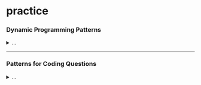 # practice

### Dynamic Programming Patterns
<details>
<summary>...</summary>

[Pattern 1: 0/1 Knapsack](https://github.com/vot-developer/practice/tree/main/src/main/java/org/algorithms/dp/educative/knapsack)
([Tests](https://github.com/vot-developer/practice/tree/main/src/test/java/org/algorithms/dp/educative/knapsack))
<details>
<summary>...</summary>

* [0/1 Knapsack](https://github.com/vot-developer/practice/tree/main/src/main/java/org/algorithms/dp/educative/knapsack/Knapsack.java)
([Test](https://github.com/vot-developer/practice/tree/main/src/test/java/org/algorithms/dp/educative/knapsack/KnapsackTest.java))

* [Equal Subset Sum Partition](https://github.com/vot-developer/practice/tree/main/src/main/java/org/algorithms/dp/educative/knapsack/EqualSubsetSum.java)
([Test](https://github.com/vot-developer/practice/tree/main/src/test/java/org/algorithms/dp/educative/knapsack/EqualSubsetSumTest.java))

* [Subset Sum](https://github.com/vot-developer/practice/tree/main/src/main/java/org/algorithms/dp/educative/knapsack/SubsetSum.java)
([Test](https://github.com/vot-developer/practice/tree/main/src/test/java/org/algorithms/dp/educative/knapsack/SubsetSumTest.java))

* [Minimum Subset Sum Difference](https://github.com/vot-developer/practice/tree/main/src/main/java/org/algorithms/dp/educative/knapsack/MinimumSubsetSumDifference.java)
([Test](https://github.com/vot-developer/practice/tree/main/src/test/java/org/algorithms/dp/educative/knapsack/MinimumSubsetSumDifferenceTest.java))

* [Count of Subset Sum](https://github.com/vot-developer/practice/tree/main/src/main/java/org/algorithms/dp/educative/knapsack/CountSubsetSum.java)
  ([Test](https://github.com/vot-developer/practice/tree/main/src/test/java/org/algorithms/dp/educative/knapsack/CountSubsetSumTest.java))

* [Target Sum](https://github.com/vot-developer/practice/tree/main/src/main/java/org/algorithms/dp/educative/knapsack/TargetSum.java)
  ([Test](https://github.com/vot-developer/practice/tree/main/src/test/java/org/algorithms/dp/educative/knapsack/TargetSumTest.java))

</details>

---
[Pattern 2: Unbounded Knapsack](https://github.com/vot-developer/practice/tree/main/src/main/java/org/algorithms/dp/educative/unbounded_knapsack)
([Tests](https://github.com/vot-developer/practice/tree/main/src/test/java/org/algorithms/dp/educative/unbounded_knapsack))

<details>
<summary>...</summary>

* [Target Sum](https://github.com/vot-developer/practice/tree/main/src/main/java/org/algorithms/dp/educative/unbounded_knapsack/UnboundedKnapsack.java)
  ([Test](https://github.com/vot-developer/practice/tree/main/src/test/java/org/algorithms/dp/educative/unbounded_knapsack/UnboundedKnapsackTest.java))

* [Rod Cutting](https://github.com/vot-developer/practice/tree/main/src/main/java/org/algorithms/dp/educative/unbounded_knapsack/RodCutting.java)
  ([Test](https://github.com/vot-developer/practice/tree/main/src/test/java/org/algorithms/dp/educative/unbounded_knapsack/RodCuttingTest.java))  

* [Coin Change](https://github.com/vot-developer/practice/tree/main/src/main/java/org/algorithms/dp/educative/unbounded_knapsack/CoinChange.java)
  ([Test](https://github.com/vot-developer/practice/tree/main/src/test/java/org/algorithms/dp/educative/unbounded_knapsack/CoinChangeTest.java))

* [Minimum Coin Change](https://github.com/vot-developer/practice/tree/main/src/main/java/org/algorithms/dp/educative/unbounded_knapsack/MinimumCoinChange.java)
  ([Test](https://github.com/vot-developer/practice/tree/main/src/test/java/org/algorithms/dp/educative/unbounded_knapsack/MinimumCoinChangeTest.java))

* [Maximum Ribbon Cut](https://github.com/vot-developer/practice/tree/main/src/main/java/org/algorithms/dp/educative/unbounded_knapsack/MaximumRibbonCut.java)
  ([Test](https://github.com/vot-developer/practice/tree/main/src/test/java/org/algorithms/dp/educative/unbounded_knapsack/MaximumRibbonCutTest.java))

</details>

---
[Pattern 3: Fibonacci Numbers](https://github.com/vot-developer/practice/tree/main/src/main/java/org/algorithms/dp/educative/fibonacci_numbers)
([Tests](https://github.com/vot-developer/practice/tree/main/src/test/java/org/algorithms/dp/educative/fibonacci_numbers))

<details>
<summary>...</summary>

* [Fibonacci numbers](https://github.com/vot-developer/practice/tree/main/src/main/java/org/algorithms/dp/educative/fibonacci_numbers/Fibonacci.java)
  ([Test](https://github.com/vot-developer/practice/tree/main/src/test/java/org/algorithms/dp/educative/fibonacci_numbers/FibonacciTest.java))

* [Staircase](https://github.com/vot-developer/practice/tree/main/src/main/java/org/algorithms/dp/educative/fibonacci_numbers/Staircase.java)
  ([Test](https://github.com/vot-developer/practice/tree/main/src/test/java/org/algorithms/dp/educative/fibonacci_numbers/StaircaseTest.java))

* [Number factors](https://github.com/vot-developer/practice/tree/main/src/main/java/org/algorithms/dp/educative/fibonacci_numbers/NumberFactors.java)
  ([Test](https://github.com/vot-developer/practice/tree/main/src/test/java/org/algorithms/dp/educative/fibonacci_numbers/NumberFactorsTest.java))

* [Minimum jumps to reach the end](https://github.com/vot-developer/practice/tree/main/src/main/java/org/algorithms/dp/educative/fibonacci_numbers/MinimumJumps.java)
  ([Test](https://github.com/vot-developer/practice/tree/main/src/test/java/org/algorithms/dp/educative/fibonacci_numbers/MinimumJumpsTest.java))

* [Minimum jumps with fee](https://github.com/vot-developer/practice/tree/main/src/main/java/org/algorithms/dp/educative/fibonacci_numbers/MinimumJumpsWithFee.java)
  ([Test](https://github.com/vot-developer/practice/tree/main/src/test/java/org/algorithms/dp/educative/fibonacci_numbers/MinimumJumpsWithFeeTest.java))

* [House thief](https://github.com/vot-developer/practice/tree/main/src/main/java/org/algorithms/dp/educative/fibonacci_numbers/HouseThief.java)
  ([Test](https://github.com/vot-developer/practice/tree/main/src/test/java/org/algorithms/dp/educative/fibonacci_numbers/HouseThiefTest.java))

</details>

---
[Pattern 4: Palindromic Subsequence](https://github.com/vot-developer/practice/tree/main/src/main/java/org/algorithms/dp/educative/palindromic_subsequence)
([Tests](https://github.com/vot-developer/practice/tree/main/src/test/java/org/algorithms/dp/educative/palindromic_subsequence))

<details>
<summary>...</summary>

* [Longest Palindromic Subsequence](https://github.com/vot-developer/practice/tree/main/src/main/java/org/algorithms/dp/educative/palindromic_subsequence/LongestPalindromicSubsequence.java)
  ([Test](https://github.com/vot-developer/practice/tree/main/src/test/java/org/algorithms/dp/educative/palindromic_subsequence/LongestPalindromicSubsequenceTest.java))

* [Longest Palindromic Substring](https://github.com/vot-developer/practice/tree/main/src/main/java/org/algorithms/dp/educative/palindromic_subsequence/LongestPalindromicSubstring.java)
  ([Test](https://github.com/vot-developer/practice/tree/main/src/test/java/org/algorithms/dp/educative/palindromic_subsequence/LongestPalindromicSubstringTest.java))

* [Count of Palindromic Substrings](https://github.com/vot-developer/practice/tree/main/src/main/java/org/algorithms/dp/educative/palindromic_subsequence/CountPalindromicSubstrings.java)
  ([Test](https://github.com/vot-developer/practice/tree/main/src/test/java/org/algorithms/dp/educative/palindromic_subsequence/CountPalindromicSubstringsTest.java))

* [Minimum Deletions in a String to make it a Palindrome](https://github.com/vot-developer/practice/tree/main/src/main/java/org/algorithms/dp/educative/palindromic_subsequence/MinimumDeletionsToPalindrome.java)
  ([Test](https://github.com/vot-developer/practice/tree/main/src/test/java/org/algorithms/dp/educative/palindromic_subsequence/MinimumDeletionsToPalindromeTest.java))

* [Palindromic Partitioning](https://github.com/vot-developer/practice/tree/main/src/main/java/org/algorithms/dp/educative/palindromic_subsequence/PalindromicPartitioning.java)
  ([Test](https://github.com/vot-developer/practice/tree/main/src/test/java/org/algorithms/dp/educative/palindromic_subsequence/PalindromicPartitioningTest.java))

</details>

---
[Pattern 5: Longest Common Substring](https://github.com/vot-developer/practice/tree/main/src/main/java/org/algorithms/dp/educative/longest_common_substring)
([Tests](https://github.com/vot-developer/practice/tree/main/src/test/java/org/algorithms/dp/educative/longest_common_substring))

<details>
<summary>...</summary>

* [Longest Common Substring](https://github.com/vot-developer/practice/tree/main/src/main/java/org/algorithms/dp/educative/longest_common_substring/LongestCommonSubstring.java)
  ([Test](https://github.com/vot-developer/practice/tree/main/src/test/java/org/algorithms/dp/educative/longest_common_substring/LongestCommonSubstringTest.java))

* [Longest Common Subsequence](https://github.com/vot-developer/practice/tree/main/src/main/java/org/algorithms/dp/educative/longest_common_substring/LongestCommonSubsequence.java)
  ([Test](https://github.com/vot-developer/practice/tree/main/src/test/java/org/algorithms/dp/educative/longest_common_substring/LongestCommonSubsequenceTest.java))

* [Minimum Deletions & Insertions to Transform a String into another](https://github.com/vot-developer/practice/tree/main/src/main/java/org/algorithms/dp/educative/longest_common_substring/MinimumDeletionsAndInsertionsToTransform.java)
  ([Test](https://github.com/vot-developer/practice/tree/main/src/test/java/org/algorithms/dp/educative/longest_common_substring/MinimumDeletionsAndInsertionsToTransformTest.java))

* [Longest Increasing Subsequence](https://github.com/vot-developer/practice/tree/main/src/main/java/org/algorithms/dp/educative/longest_common_substring/LongestIncreasingSubsequence.java)
  ([Test](https://github.com/vot-developer/practice/tree/main/src/test/java/org/algorithms/dp/educative/longest_common_substring/LongestIncreasingSubsequenceTest.java))

* [Maximum Sum Increasing Subsequence](https://github.com/vot-developer/practice/tree/main/src/main/java/org/algorithms/dp/educative/longest_common_substring/MaximumSumIncreasingSubsequence.java)
  ([Test](https://github.com/vot-developer/practice/tree/main/src/test/java/org/algorithms/dp/educative/longest_common_substring/MaximumSumIncreasingSubsequenceTest.java))

* [Shortest Common Super-sequence](https://github.com/vot-developer/practice/tree/main/src/main/java/org/algorithms/dp/educative/longest_common_substring/ShortestCommonSuperSequence.java)
  ([Test](https://github.com/vot-developer/practice/tree/main/src/test/java/org/algorithms/dp/educative/longest_common_substring/ShortestCommonSuperSequenceTest.java))

* [Minimum Deletions to Make a Sequence Sorted](https://github.com/vot-developer/practice/tree/main/src/main/java/org/algorithms/dp/educative/longest_common_substring/MinimumDeletionsToMakeSequenceSorted.java)
  ([Test](https://github.com/vot-developer/practice/tree/main/src/test/java/org/algorithms/dp/educative/longest_common_substring/MinimumDeletionsToMakeSequenceSortedTest.java))  

* [Longest Repeating Subsequence](https://github.com/vot-developer/practice/tree/main/src/main/java/org/algorithms/dp/educative/longest_common_substring/LongestRepeatingSubsequence.java)
  ([Test](https://github.com/vot-developer/practice/tree/main/src/test/java/org/algorithms/dp/educative/longest_common_substring/LongestRepeatingSubsequenceTest.java))

* [Subsequence Pattern Matching](https://github.com/vot-developer/practice/tree/main/src/main/java/org/algorithms/dp/educative/longest_common_substring/SubsequencePatternMatching.java)
  ([Test](https://github.com/vot-developer/practice/tree/main/src/test/java/org/algorithms/dp/educative/longest_common_substring/SubsequencePatternMatchingTest.java))

* [Longest Bitonic Subsequence](https://github.com/vot-developer/practice/tree/main/src/main/java/org/algorithms/dp/educative/longest_common_substring/LongestBitonicSubsequence.java)
  ([Test](https://github.com/vot-developer/practice/tree/main/src/test/java/org/algorithms/dp/educative/longest_common_substring/LongestBitonicSubsequenceTest.java))

* [Longest Alternating Subsequence](https://github.com/vot-developer/practice/tree/main/src/main/java/org/algorithms/dp/educative/longest_common_substring/LongestAlternatingSubsequence.java)
  ([Test](https://github.com/vot-developer/practice/tree/main/src/test/java/org/algorithms/dp/educative/longest_common_substring/LongestAlternatingSubsequenceTest.java))

* [Edit Distance](https://github.com/vot-developer/practice/tree/main/src/main/java/org/algorithms/dp/educative/longest_common_substring/EditDistance.java)
  ([Test](https://github.com/vot-developer/practice/tree/main/src/test/java/org/algorithms/dp/educative/longest_common_substring/EditDistanceTest.java))

* [Strings Interleaving](https://github.com/vot-developer/practice/tree/main/src/main/java/org/algorithms/dp/educative/longest_common_substring/StringsInterleaving.java)
  ([Test](https://github.com/vot-developer/practice/tree/main/src/test/java/org/algorithms/dp/educative/longest_common_substring/StringsInterleavingTest.java))

</details>
</details>

---

### Patterns for Coding Questions

<details>
<summary>...</summary>

[Pattern 1: Sliding Window](https://github.com/vot-developer/practice/tree/main/src/main/java/org/algorithms/coding_patterns/educative/sliding_window)
([Tests](https://github.com/vot-developer/practice/tree/main/src/test/java/org/algorithms/coding_patterns/educative/sliding_window))
<details>
<summary>...</summary>

* [Maximum Sum Subarray of Size K (easy)](https://github.com/vot-developer/practice/tree/main/src/main/java/org/algorithms/coding_patterns/educative/sliding_window/MaximumSumSubarraySizeK.java)
  ([Test](https://github.com/vot-developer/practice/tree/main/src/test/java/org/algorithms/coding_patterns/educative/sliding_window/MaximumSumSubarraySizeKTest.java))

* [Smallest Subarray with a given sum (easy)](https://github.com/vot-developer/practice/tree/main/src/main/java/org/algorithms/coding_patterns/educative/sliding_window/SmallestSubarrayWithGivenSum.java)
  ([Test](https://github.com/vot-developer/practice/tree/main/src/test/java/org/algorithms/coding_patterns/educative/sliding_window/SmallestSubarrayWithGivenSumTest.java))

* [Longest Substring with K Distinct Characters (medium)](https://github.com/vot-developer/practice/tree/main/src/main/java/org/algorithms/coding_patterns/educative/sliding_window/LongestSubstringWithKDistinctCharacters.java)
  ([Test](https://github.com/vot-developer/practice/tree/main/src/test/java/org/algorithms/coding_patterns/educative/sliding_window/LongestSubstringWithKDistinctCharactersTest.java))

* [Fruits into Baskets (medium)](https://github.com/vot-developer/practice/tree/main/src/main/java/org/algorithms/coding_patterns/educative/sliding_window/FruitsIntoBaskets.java)
  ([Test](https://github.com/vot-developer/practice/tree/main/src/test/java/org/algorithms/coding_patterns/educative/sliding_window/FruitsIntoBasketsTest.java))

* [No-repeat Substring (hard)](https://github.com/vot-developer/practice/tree/main/src/main/java/org/algorithms/coding_patterns/educative/sliding_window/NoRepeatSubstring.java)
  ([Test](https://github.com/vot-developer/practice/tree/main/src/test/java/org/algorithms/coding_patterns/educative/sliding_window/NoRepeatSubstringTest.java))

* [Longest Substring with Same Letters after Replacement (hard)](https://github.com/vot-developer/practice/tree/main/src/main/java/org/algorithms/coding_patterns/educative/sliding_window/CharacterReplacement.java)
  ([Test](https://github.com/vot-developer/practice/tree/main/src/test/java/org/algorithms/coding_patterns/educative/sliding_window/CharacterReplacementTest.java))

* [Longest Subarray with Ones after Replacement (hard)](https://github.com/vot-developer/practice/tree/main/src/main/java/org/algorithms/coding_patterns/educative/sliding_window/ReplacingOnes.java)
  ([Test](https://github.com/vot-developer/practice/tree/main/src/test/java/org/algorithms/coding_patterns/educative/sliding_window/ReplacingOnesTest.java))

* [Permutation in a String (hard)](https://github.com/vot-developer/practice/tree/main/src/main/java/org/algorithms/coding_patterns/educative/sliding_window/StringPermutation.java)
  ([Test](https://github.com/vot-developer/practice/tree/main/src/test/java/org/algorithms/coding_patterns/educative/sliding_window/StringPermutationTest.java))

* [String Anagrams (hard)](https://github.com/vot-developer/practice/tree/main/src/main/java/org/algorithms/coding_patterns/educative/sliding_window/StringAnagrams.java)
  ([Test](https://github.com/vot-developer/practice/tree/main/src/test/java/org/algorithms/coding_patterns/educative/sliding_window/StringAnagramsTest.java))

* [Smallest Window containing Substring (hard)](https://github.com/vot-developer/practice/tree/main/src/main/java/org/algorithms/coding_patterns/educative/sliding_window/MinimumWindowSubstring.java)
  ([Test](https://github.com/vot-developer/practice/tree/main/src/test/java/org/algorithms/coding_patterns/educative/sliding_window/MinimumWindowSubstringTest.java))

* [Words Concatenation (hard)](https://github.com/vot-developer/practice/tree/main/src/main/java/org/algorithms/coding_patterns/educative/sliding_window/WordConcatenation.java)
  ([Test](https://github.com/vot-developer/practice/tree/main/src/test/java/org/algorithms/coding_patterns/educative/sliding_window/WordConcatenationTest.java))
</details>

---

[Pattern 2: Two Pointers](https://github.com/vot-developer/practice/tree/main/src/main/java/org/algorithms/coding_patterns/educative/two_pointers)
([Tests](https://github.com/vot-developer/practice/tree/main/src/test/java/org/algorithms/coding_patterns/educative/two_pointers))
<details>
<summary>...</summary>

* [Pair with Target Sum (easy)](https://github.com/vot-developer/practice/tree/main/src/main/java/org/algorithms/coding_patterns/educative/two_pointers/PairWithTargetSum.java)
  ([Test](https://github.com/vot-developer/practice/tree/main/src/test/java/org/algorithms/coding_patterns/educative/two_pointers/PairWithTargetSumTest.java))

* [Remove Duplicates (easy)](https://github.com/vot-developer/practice/tree/main/src/main/java/org/algorithms/coding_patterns/educative/two_pointers/RemoveDuplicates.java)
  ([Test](https://github.com/vot-developer/practice/tree/main/src/test/java/org/algorithms/coding_patterns/educative/two_pointers/RemoveDuplicatesTest.java))

* [Squaring a Sorted Array (easy)](https://github.com/vot-developer/practice/tree/main/src/main/java/org/algorithms/coding_patterns/educative/two_pointers/SortedArraySquares.java)
  ([Test](https://github.com/vot-developer/practice/tree/main/src/test/java/org/algorithms/coding_patterns/educative/two_pointers/SortedArraySquaresTest.java))

* [Triplet Sum to Zero (medium)](https://github.com/vot-developer/practice/tree/main/src/main/java/org/algorithms/coding_patterns/educative/two_pointers/TripletSumToZero.java)
  ([Test](https://github.com/vot-developer/practice/tree/main/src/test/java/org/algorithms/coding_patterns/educative/two_pointers/TripletSumToZeroTest.java))

* [Triplet Sum Close to Target (medium)](https://github.com/vot-developer/practice/tree/main/src/main/java/org/algorithms/coding_patterns/educative/two_pointers/TripletSumCloseToTarget.java)
  ([Test](https://github.com/vot-developer/practice/tree/main/src/test/java/org/algorithms/coding_patterns/educative/two_pointers/TripletSumCloseToTargetTest.java))

* [Triplets with Smaller Sum (medium)](https://github.com/vot-developer/practice/tree/main/src/main/java/org/algorithms/coding_patterns/educative/two_pointers/TripletWithSmallerSum.java)
  ([Test](https://github.com/vot-developer/practice/tree/main/src/test/java/org/algorithms/coding_patterns/educative/two_pointers/TripletWithSmallerSumTest.java))

* [Subarrays with Product Less than a Target (medium)](https://github.com/vot-developer/practice/tree/main/src/main/java/org/algorithms/coding_patterns/educative/two_pointers/SubarrayProductLessThanK.java)
  ([Test](https://github.com/vot-developer/practice/tree/main/src/test/java/org/algorithms/coding_patterns/educative/two_pointers/SubarrayProductLessThanKTest.java))

* [Dutch National Flag Problem (medium)](https://github.com/vot-developer/practice/tree/main/src/main/java/org/algorithms/coding_patterns/educative/two_pointers/DutchFlag.java)
  ([Test](https://github.com/vot-developer/practice/tree/main/src/test/java/org/algorithms/coding_patterns/educative/two_pointers/DutchFlagTest.java))

* [Quadruple Sum to Target (medium)](https://github.com/vot-developer/practice/tree/main/src/main/java/org/algorithms/coding_patterns/educative/two_pointers/QuadrupleSumToTarget.java)
  ([Test](https://github.com/vot-developer/practice/tree/main/src/test/java/org/algorithms/coding_patterns/educative/two_pointers/QuadrupleSumToTargetTest.java))

* [Comparing Strings containing Backspaces (medium)](https://github.com/vot-developer/practice/tree/main/src/main/java/org/algorithms/coding_patterns/educative/two_pointers/BackspaceCompare.java)
  ([Test](https://github.com/vot-developer/practice/tree/main/src/test/java/org/algorithms/coding_patterns/educative/two_pointers/BackspaceCompareTest.java))

* [Minimum Window Sort (medium)](https://github.com/vot-developer/practice/tree/main/src/main/java/org/algorithms/coding_patterns/educative/two_pointers/ShortestWindowSort.java)
  ([Test](https://github.com/vot-developer/practice/tree/main/src/test/java/org/algorithms/coding_patterns/educative/two_pointers/ShortestWindowSortTest.java))

</details>

---

[Pattern 3: Fast & Slow pointers](https://github.com/vot-developer/practice/tree/main/src/main/java/org/algorithms/coding_patterns/educative/fast_slow_pointers)
([Tests](https://github.com/vot-developer/practice/tree/main/src/test/java/org/algorithms/coding_patterns/educative/fast_slow_pointers))
<details>
<summary>...</summary>

* [LinkedList Cycle (easy)](https://github.com/vot-developer/practice/tree/main/src/main/java/org/algorithms/coding_patterns/educative/fast_slow_pointers/LinkedListCycle.java)
  ([Test](https://github.com/vot-developer/practice/tree/main/src/test/java/org/algorithms/coding_patterns/educative/fast_slow_pointers/LinkedListCycleTest.java))

* [LinkedList Cycle (easy)](https://github.com/vot-developer/practice/tree/main/src/main/java/org/algorithms/coding_patterns/educative/fast_slow_pointers/LinkedListCycle.java)
  ([Test](https://github.com/vot-developer/practice/tree/main/src/test/java/org/algorithms/coding_patterns/educative/fast_slow_pointers/LinkedListCycleTest.java))

* [LinkedList Cycle Length (easy)](https://github.com/vot-developer/practice/tree/main/src/main/java/org/algorithms/coding_patterns/educative/fast_slow_pointers/LinkedListCycleLength.java)
  ([Test](https://github.com/vot-developer/practice/tree/main/src/test/java/org/algorithms/coding_patterns/educative/fast_slow_pointers/LinkedListCycleLengthTest.java))

* [Start of LinkedList Cycle (medium)](https://github.com/vot-developer/practice/tree/main/src/main/java/org/algorithms/coding_patterns/educative/fast_slow_pointers/LinkedListCycleLength.java)
  ([Test](https://github.com/vot-developer/practice/tree/main/src/test/java/org/algorithms/coding_patterns/educative/fast_slow_pointers/LinkedListCycleLengthTest.java))

* [Happy Number (medium)](https://github.com/vot-developer/practice/tree/main/src/main/java/org/algorithms/coding_patterns/educative/fast_slow_pointers/HappyNumber.java)
  ([Test](https://github.com/vot-developer/practice/tree/main/src/test/java/org/algorithms/coding_patterns/educative/fast_slow_pointers/HappyNumberTest.java))

* [Middle of the LinkedList (easy)](https://github.com/vot-developer/practice/tree/main/src/main/java/org/algorithms/coding_patterns/educative/fast_slow_pointers/MiddleOfLinkedList.java)
  ([Test](https://github.com/vot-developer/practice/tree/main/src/test/java/org/algorithms/coding_patterns/educative/fast_slow_pointers/MiddleOfLinkedListTest.java))

* [Palindrome LinkedList (medium)](https://github.com/vot-developer/practice/tree/main/src/main/java/org/algorithms/coding_patterns/educative/fast_slow_pointers/PalindromicLinkedList.java)
  ([Test](https://github.com/vot-developer/practice/tree/main/src/test/java/org/algorithms/coding_patterns/educative/fast_slow_pointers/PalindromicLinkedListTest.java))

* [Rearrange a LinkedList (medium)](https://github.com/vot-developer/practice/tree/main/src/main/java/org/algorithms/coding_patterns/educative/fast_slow_pointers/RearrangeList.java)
  ([Test](https://github.com/vot-developer/practice/tree/main/src/test/java/org/algorithms/coding_patterns/educative/fast_slow_pointers/RearrangeListTest.java))

* [Cycle in a Circular Array (hard)](https://github.com/vot-developer/practice/tree/main/src/main/java/org/algorithms/coding_patterns/educative/fast_slow_pointers/CircularArrayLoop.java)
  ([Test](https://github.com/vot-developer/practice/tree/main/src/test/java/org/algorithms/coding_patterns/educative/fast_slow_pointers/CircularArrayLoopTest.java))

</details>

---

[Pattern 4: Merge Intervals](https://github.com/vot-developer/practice/tree/main/src/main/java/org/algorithms/coding_patterns/educative/merge_intervals)
([Tests](https://github.com/vot-developer/practice/tree/main/src/test/java/org/algorithms/coding_patterns/educative/merge_intervals))
<details>
<summary>...</summary>

* [Merge Intervals (medium)](https://github.com/vot-developer/practice/tree/main/src/main/java/org/algorithms/coding_patterns/educative/merge_intervals/MergeIntervals.java)
  ([Test](https://github.com/vot-developer/practice/tree/main/src/test/java/org/algorithms/coding_patterns/educative/merge_intervals/MergeIntervalsTest.java))

* [Insert Interval (medium)](https://github.com/vot-developer/practice/tree/main/src/main/java/org/algorithms/coding_patterns/educative/merge_intervals/InsertInterval.java)
  ([Test](https://github.com/vot-developer/practice/tree/main/src/test/java/org/algorithms/coding_patterns/educative/merge_intervals/InsertIntervalTest.java))

* [Intervals Intersection (medium)](https://github.com/vot-developer/practice/tree/main/src/main/java/org/algorithms/coding_patterns/educative/merge_intervals/IntervalsIntersection.java)
  ([Test](https://github.com/vot-developer/practice/tree/main/src/test/java/org/algorithms/coding_patterns/educative/merge_intervals/IntervalsIntersectionTest.java))

* [Conflicting Appointments (medium)](https://github.com/vot-developer/practice/tree/main/src/main/java/org/algorithms/coding_patterns/educative/merge_intervals/ConflictingAppointments.java)
  ([Test](https://github.com/vot-developer/practice/tree/main/src/test/java/org/algorithms/coding_patterns/educative/merge_intervals/ConflictingAppointmentsTest.java))

* [Minimum Meeting Rooms (hard)](https://github.com/vot-developer/practice/tree/main/src/main/java/org/algorithms/coding_patterns/educative/merge_intervals/MinimumMeetingRooms.java)
  ([Test](https://github.com/vot-developer/practice/tree/main/src/test/java/org/algorithms/coding_patterns/educative/merge_intervals/MinimumMeetingRoomsTest.java))

* [Maximum CPU Load (hard)](https://github.com/vot-developer/practice/tree/main/src/main/java/org/algorithms/coding_patterns/educative/merge_intervals/MaximumCPULoad.java)
  ([Test](https://github.com/vot-developer/practice/tree/main/src/test/java/org/algorithms/coding_patterns/educative/merge_intervals/MaximumCPULoadTest.java))

* [Employee Free Time (hard)](https://github.com/vot-developer/practice/tree/main/src/main/java/org/algorithms/coding_patterns/educative/merge_intervals/EmployeeFreeTime.java)
  ([Test](https://github.com/vot-developer/practice/tree/main/src/test/java/org/algorithms/coding_patterns/educative/merge_intervals/EmployeeFreeTimeTest.java))
  
</details>

---

[Pattern 5: Cyclic Sort](https://github.com/vot-developer/practice/tree/main/src/main/java/org/algorithms/coding_patterns/educative/cyclic_sort)
([Tests](https://github.com/vot-developer/practice/tree/main/src/test/java/org/algorithms/coding_patterns/educative/cyclic_sort))
<details>
<summary>...</summary>

* [Cyclic Sort (easy)](https://github.com/vot-developer/practice/tree/main/src/main/java/org/algorithms/coding_patterns/educative/cyclic_sort/CyclicSort.java)
  ([Test](https://github.com/vot-developer/practice/tree/main/src/test/java/org/algorithms/coding_patterns/educative/cyclic_sort/CyclicSortTest.java))

* [Find the Missing Number (easy)](https://github.com/vot-developer/practice/tree/main/src/main/java/org/algorithms/coding_patterns/educative/cyclic_sort/MissingNumber.java)
  ([Test](https://github.com/vot-developer/practice/tree/main/src/test/java/org/algorithms/coding_patterns/educative/cyclic_sort/MissingNumberTest.java))

* [Find all Missing Numbers (easy)](https://github.com/vot-developer/practice/tree/main/src/main/java/org/algorithms/coding_patterns/educative/cyclic_sort/AllMissingNumbers.java)
  ([Test](https://github.com/vot-developer/practice/tree/main/src/test/java/org/algorithms/coding_patterns/educative/cyclic_sort/AllMissingNumbersTest.java))

* [Find the Duplicate Number (easy)](https://github.com/vot-developer/practice/tree/main/src/main/java/org/algorithms/coding_patterns/educative/cyclic_sort/FindDuplicate.java)
  ([Test](https://github.com/vot-developer/practice/tree/main/src/test/java/org/algorithms/coding_patterns/educative/cyclic_sort/FindDuplicateTest.java))

* [Find all Duplicate Numbers (easy)](https://github.com/vot-developer/practice/tree/main/src/main/java/org/algorithms/coding_patterns/educative/cyclic_sort/FindAllDuplicate.java)
  ([Test](https://github.com/vot-developer/practice/tree/main/src/test/java/org/algorithms/coding_patterns/educative/cyclic_sort/FindAllDuplicateTest.java))

* [Find the Corrupt Pair (easy)](https://github.com/vot-developer/practice/tree/main/src/main/java/org/algorithms/coding_patterns/educative/cyclic_sort/FindCorruptNums.java)
  ([Test](https://github.com/vot-developer/practice/tree/main/src/test/java/org/algorithms/coding_patterns/educative/cyclic_sort/FindCorruptNumsTest.java))

* [Find the Smallest Missing Positive Number (medium)](https://github.com/vot-developer/practice/tree/main/src/main/java/org/algorithms/coding_patterns/educative/cyclic_sort/FirstSmallestMissingPositive.java)
  ([Test](https://github.com/vot-developer/practice/tree/main/src/test/java/org/algorithms/coding_patterns/educative/cyclic_sort/FirstSmallestMissingPositiveTest.java))
  
</details>

---

</details>
